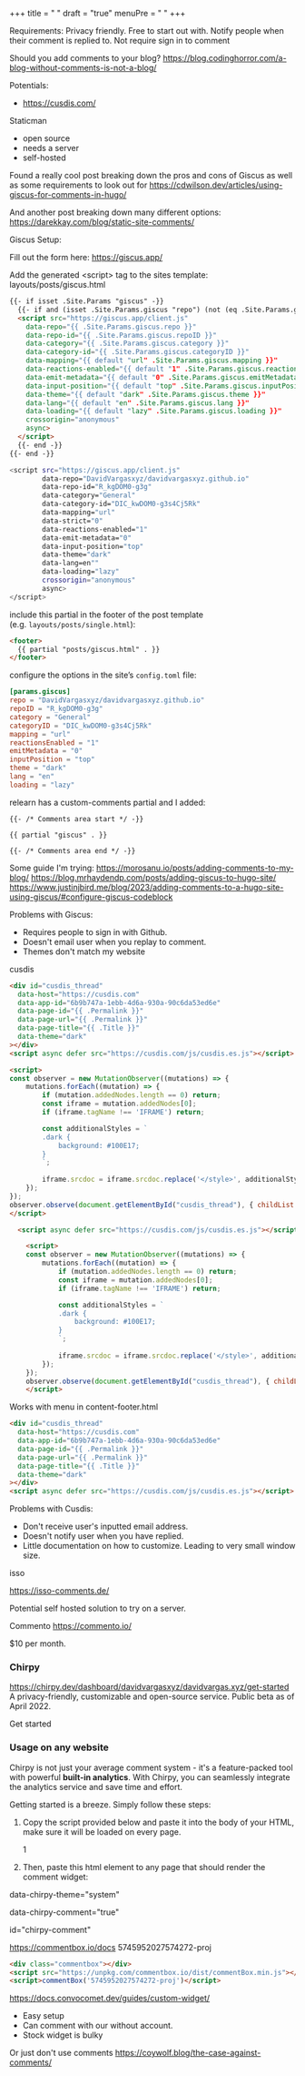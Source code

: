 +++
title = " "
draft = "true"
menuPre = "<i class='fa-fw fas fa-caret-right'></i> "
+++

Requirements:
Privacy friendly.
Free to start out with.
Notify people when their comment is replied to. 
Not require sign in to comment


Should you add comments to your blog? https://blog.codinghorror.com/a-blog-without-comments-is-not-a-blog/

Potentials: 
- https://cusdis.com/

Staticman
- open source
- needs a server
- self-hosted

Found a really cool post breaking down the pros and cons of Giscus as well as some requirements to look out for https://cdwilson.dev/articles/using-giscus-for-comments-in-hugo/

And another post breaking down many different options: https://darekkay.com/blog/static-site-comments/

Giscus Setup:

Fill out the form here: https://giscus.app/

Add the generated \<script\> tag to the sites template: layouts/posts/giscus.html

```html
{{- if isset .Site.Params "giscus" -}}
  {{- if and (isset .Site.Params.giscus "repo") (not (eq .Site.Params.giscus.repo "" )) (eq (.Params.disable_comments | default false) false) -}}
  <script src="https://giscus.app/client.js"
    data-repo="{{ .Site.Params.giscus.repo }}"
    data-repo-id="{{ .Site.Params.giscus.repoID }}"
    data-category="{{ .Site.Params.giscus.category }}"
    data-category-id="{{ .Site.Params.giscus.categoryID }}"
    data-mapping="{{ default "url" .Site.Params.giscus.mapping }}"
    data-reactions-enabled="{{ default "1" .Site.Params.giscus.reactionsEnabled }}"
    data-emit-metadata="{{ default "0" .Site.Params.giscus.emitMetadata }}"
    data-input-position="{{ default "top" .Site.Params.giscus.inputPosition }}"
    data-theme="{{ default "dark" .Site.Params.giscus.theme }}"
    data-lang="{{ default "en" .Site.Params.giscus.lang }}"
    data-loading="{{ default "lazy" .Site.Params.giscus.loading }}"
    crossorigin="anonymous"
    async>
  </script>
  {{- end -}}
{{- end -}}
```


```bash
<script src="https://giscus.app/client.js"
        data-repo="DavidVargasxyz/davidvargasxyz.github.io"
        data-repo-id="R_kgDOM0-g3g"
        data-category="General"
        data-category-id="DIC_kwDOM0-g3s4Cj5Rk"
        data-mapping="url"
        data-strict="0"
        data-reactions-enabled="1"
        data-emit-metadata="0"
        data-input-position="top"
        data-theme="dark"
        data-lang=en""
        data-loading="lazy"
        crossorigin="anonymous"
        async>
</script>
```

include this partial in the footer of the post template (e.g. `layouts/posts/single.html`):
```html
<footer>
  {{ partial "posts/giscus.html" . }}
</footer>
```

configure the options in the site’s `config.toml` file:
```toml
[params.giscus]
repo = "DavidVargasxyz/davidvargasxyz.github.io"
repoID = "R_kgDOM0-g3g"
category = "General"
categoryID = "DIC_kwDOM0-g3s4Cj5Rk"
mapping = "url"
reactionsEnabled = "1"
emitMetadata = "0"
inputPosition = "top"
theme = "dark"
lang = "en"
loading = "lazy"
```

relearn has a custom-comments partial and I added:
```
{{- /* Comments area start */ -}}
 
{{ partial "giscus" . }}

{{- /* Comments area end */ -}}
```                                         


Some guide I'm trying:
https://morosanu.io/posts/adding-comments-to-my-blog/
https://blog.mrhaydendp.com/posts/adding-giscus-to-hugo-site/
https://www.justinjbird.me/blog/2023/adding-comments-to-a-hugo-site-using-giscus/#configure-giscus-codeblock

Problems with Giscus:
- Requires people to sign in with Github. 
- Doesn't email user when you replay to comment.
- Themes don't match my website

cusdis
```html
<div id="cusdis_thread"
  data-host="https://cusdis.com"
  data-app-id="6b9b747a-1ebb-4d6a-930a-90c6da53ed6e"
  data-page-id="{{ .Permalink }}"
  data-page-url="{{ .Permalink }}"
  data-page-title="{{ .Title }}"
  data-theme="dark"
></div>
<script async defer src="https://cusdis.com/js/cusdis.es.js"></script>

<script>
const observer = new MutationObserver((mutations) => {
    mutations.forEach((mutation) => {
        if (mutation.addedNodes.length == 0) return;
        const iframe = mutation.addedNodes[0];
        if (iframe.tagName !== 'IFRAME') return;

        const additionalStyles = `
        .dark {
            background: #100E17;
        }
        `;
        
        iframe.srcdoc = iframe.srcdoc.replace('</style>', additionalStyles + '</style>');
    });
});
observer.observe(document.getElementById("cusdis_thread"), { childList: true, subtree: true });
</script>
```

```html
  <script async defer src="https://cusdis.com/js/cusdis.es.js"></script>

    <script>
    const observer = new MutationObserver((mutations) => {
        mutations.forEach((mutation) => {
            if (mutation.addedNodes.length == 0) return;
            const iframe = mutation.addedNodes[0];
            if (iframe.tagName !== 'IFRAME') return;

            const additionalStyles = `
            .dark {
                background: #100E17;
            }
            `;
            
            iframe.srcdoc = iframe.srcdoc.replace('</style>', additionalStyles + '</style>');
        });
    });
    observer.observe(document.getElementById("cusdis_thread"), { childList: true, subtree: true });
    </script>
```

Works with menu in content-footer.html
```html
<div id="cusdis_thread"
  data-host="https://cusdis.com"
  data-app-id="6b9b747a-1ebb-4d6a-930a-90c6da53ed6e"
  data-page-id="{{ .Permalink }}"
  data-page-url="{{ .Permalink }}"
  data-page-title="{{ .Title }}"
  data-theme="dark"
></div>
<script async defer src="https://cusdis.com/js/cusdis.es.js"></script>
```

Problems with Cusdis:
- Don't receive user's inputted email address.
- Doesn't notify user when you have replied. 
- Little documentation on how to customize. Leading to very small window size. 

isso

https://isso-comments.de/

Potential self hosted solution to try on a server.

Commento
https://commento.io/

$10 per month. 

### Chirpy 

https://chirpy.dev/dashboard/davidvargasxyz/davidvargas.xyz/get-started
A privacy-friendly, customizable and open-source service. Public beta as of April 2022.

Get started

### Usage on any website

Chirpy is not just your average comment system - it's a feature-packed tool with powerful **built-in analytics**. With Chirpy, you can seamlessly integrate the analytics service and save time and effort.

Getting started is a breeze. Simply follow these steps:

1. Copy the script provided below and paste it into the body of your HTML, make sure it will be loaded on every page.
    
    1<script defer src="https://chirpy.dev/bootstrapper.js" data-chirpy-domain="davidvargas.xyz"></script>
    
2. Then, paste this html element to any page that should render the comment widget:
    
<!--
    
The widget follows "system" settings for light/dark mode
    
by default, but you can manually select "light" or "dark"
    
mode for a consistent display
    
-->
    
<div
    
data-chirpy-theme="system"
    
data-chirpy-comment="true"
    
id="chirpy-comment"
    
></div>

https://commentbox.io/docs
5745952027574272-proj


```html
<div class="commentbox"></div>
<script src="https://unpkg.com/commentbox.io/dist/commentBox.min.js"></script>
<script>commentBox('5745952027574272-proj')</script>
```

https://docs.convocomet.dev/guides/custom-widget/
- Easy setup
- Can comment with our without account. 
- Stock widget is bulky

Or just don't use comments https://coywolf.blog/the-case-against-comments/